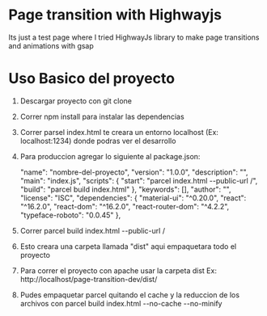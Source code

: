 # Page transition with Highwayjs
Its just a test page where I tried HighwayJs library to make page transitions and animations with gsap 

# Uso Basico del proyecto

1. Descargar proyecto con git clone
2. Correr npm install para instalar las dependencias
3. Correr parsel index.html
	te creara un entorno localhost (Ex: localhost:1234) donde podras ver el desarrollo
4. Para produccion agregar lo siguiente al package.json:

	"name": "nombre-del-proyecto",
	"version": "1.0.0",
	"description": "",
	"main": "index.js",
	"scripts": {
	  "start": "parcel index.html --public-url /",
	  "build": "parcel build index.html"
	},
  "keywords": [],
  "author": "",
  "license": "ISC",
  "dependencies": {
    "material-ui": "^0.20.0",
    "react": "^16.2.0",
    "react-dom": "^16.2.0",
    "react-router-dom": "^4.2.2",
    "typeface-roboto": "0.0.45"
  },

 5. Correr parcel build index.html --public-url /
 6. Esto creara una carpeta llamada "dist" aqui empaquetara todo el proyecto
 7. Para correr el proyecto con apache usar la carpeta dist Ex: http://localhost/page-transition-dev/dist/

 8. Pudes empaquetar parcel quitando el cache y la reduccion de los archivos con parcel build index.html --no-cache --no-minify
